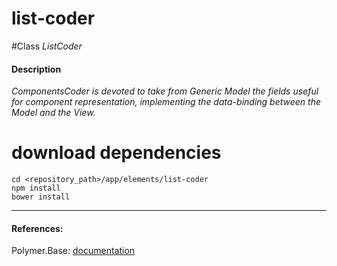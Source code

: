 list-coder
=========


#Class
*ListCoder*

#### Description
*ComponentsCoder is devoted to take from Generic Model the fields useful for component representation, implementing the data-binding between the Model and the View.*

# download dependencies
```
cd <repository_path>/app/elements/list-coder
npm install
bower install
```

____________
#### References:
Polymer.Base: [documentation](http://polymer.github.io/polymer/)



